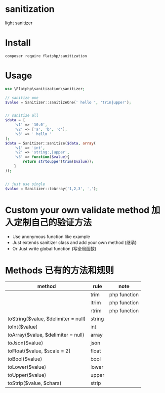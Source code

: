 # sanitization
light sanitizer

# Install
```
composer require flatphp/sanitization
```

# Usage
```php
use \Flatphp\sanitization\sanitizer;

// sanitize one
$value = Sanitizer::sanitizeOne(' hello ', 'trim|upper');


// sanitize all
$data = [
    'v1' => '10.0',
    'v2' => ['a', 'b', 'c'],
    'v3' => ' hello '
];
$data = Sanitizer::sanitize($data, array(
    'v1' => 'int',
    'v2' => 'string:,|upper',
    'v3' => function($value){
        return strtoupper(trim($value));
    }
));


// just use single
$value = Sanitizer::toArray('1,2,3', ',');
```



# Custom your own validate method 加入定制自己的验证方法
* Use anonymous function like example
* Just extends sanitizer class and add your own method (继承)
* Or Just write global function (写全局函数)

# Methods 已有的方法和规则
| method | rule | note |
| --- | --- | --- |
|  | trim | php function |
|  | ltrim | php function |
|  | rtrim | php function |
| toString($value, $delimiter = null) | string |  |
| toInt($value) | int |  |
| toArray($value, $delimiter = null) | array |  |
| toJson($value) | json |  |
| toFloat($value, $scale = 2) | float |  |
| toBool($value) | bool |  |
| toLower($value) | lower |  |
| toUpper($value) | upper |  |
| toStrip($value, $chars) | strip |  |
